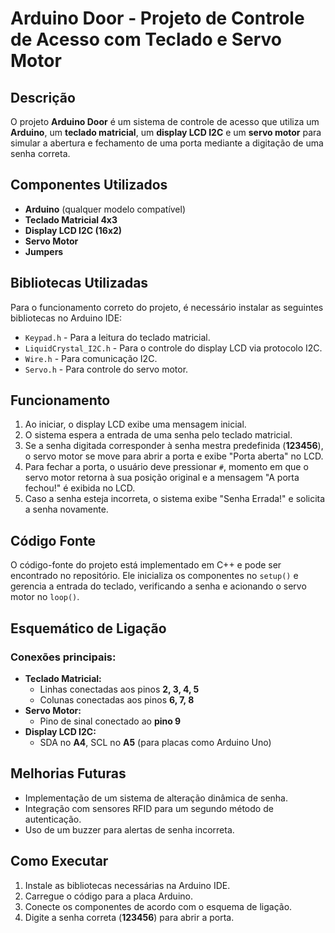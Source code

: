 # Arduino Door - Projeto de Controle de Acesso com Teclado e Servo Motor

## Descrição
O projeto **Arduino Door** é um sistema de controle de acesso que utiliza um **Arduino**, um **teclado matricial**, um **display LCD I2C** e um **servo motor** para simular a abertura e fechamento de uma porta mediante a digitação de uma senha correta.

## Componentes Utilizados
- **Arduino** (qualquer modelo compatível)
- **Teclado Matricial 4x3**
- **Display LCD I2C (16x2)**
- **Servo Motor**
- **Jumpers**

## Bibliotecas Utilizadas
Para o funcionamento correto do projeto, é necessário instalar as seguintes bibliotecas no Arduino IDE:
- `Keypad.h` - Para a leitura do teclado matricial.
- `LiquidCrystal_I2C.h` - Para o controle do display LCD via protocolo I2C.
- `Wire.h` - Para comunicação I2C.
- `Servo.h` - Para controle do servo motor.

## Funcionamento
1. Ao iniciar, o display LCD exibe uma mensagem inicial.
2. O sistema espera a entrada de uma senha pelo teclado matricial.
3. Se a senha digitada corresponder à senha mestra predefinida (**123456**), o servo motor se move para abrir a porta e exibe "Porta aberta" no LCD.
4. Para fechar a porta, o usuário deve pressionar `#`, momento em que o servo motor retorna à sua posição original e a mensagem "A porta fechou!" é exibida no LCD.
5. Caso a senha esteja incorreta, o sistema exibe "Senha Errada!" e solicita a senha novamente.

## Código Fonte
O código-fonte do projeto está implementado em C++ e pode ser encontrado no repositório. Ele inicializa os componentes no `setup()` e gerencia a entrada do teclado, verificando a senha e acionando o servo motor no `loop()`.

## Esquemático de Ligação
### Conexões principais:
- **Teclado Matricial:**
  - Linhas conectadas aos pinos **2, 3, 4, 5**
  - Colunas conectadas aos pinos **6, 7, 8**
- **Servo Motor:**
  - Pino de sinal conectado ao **pino 9**
- **Display LCD I2C:**
  - SDA no **A4**, SCL no **A5** (para placas como Arduino Uno)

## Melhorias Futuras
- Implementação de um sistema de alteração dinâmica de senha.
- Integração com sensores RFID para um segundo método de autenticação.
- Uso de um buzzer para alertas de senha incorreta.

## Como Executar
1. Instale as bibliotecas necessárias na Arduino IDE.
2. Carregue o código para a placa Arduino.
3. Conecte os componentes de acordo com o esquema de ligação.
4. Digite a senha correta (**123456**) para abrir a porta.


